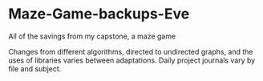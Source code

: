 # Maze-Game-backups-Eve

All of the savings from my capstone, a maze game 

Changes from different algorithms, directed to undirected graphs, and the uses of libraries varies between
adaptations. Daily project journals vary by file and subject.

